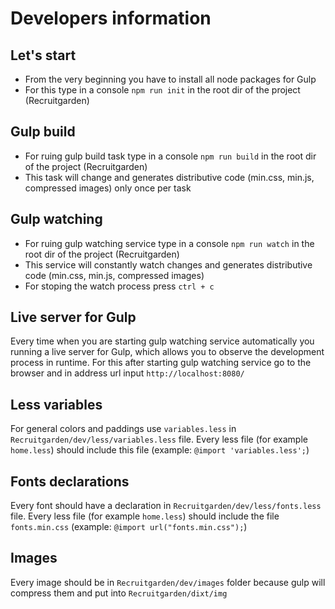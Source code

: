 # Developers information

## Let's start

- From the very beginning you have to install all node packages for Gulp
- For this type in a console `npm run init` in the root dir of the project (Recruitgarden)


## Gulp build

- For ruing gulp build task type in a console `npm run build` in the root dir of the project (Recruitgarden)
- This task will change and generates distributive code (min.css, min.js, compressed images) only once per task


## Gulp watching

- For ruing gulp watching service type in a console `npm run watch` in the root dir of the project (Recruitgarden)
- This service will constantly watch changes and generates distributive code (min.css, min.js, compressed images)
- For stoping the watch process press `ctrl + c`


## Live server for Gulp

Every time when you are starting gulp watching service automatically you running a live server for Gulp, which allows you to observe the development process in runtime. For this after starting gulp watching service go to the browser and in address url input `http://localhost:8080/`


## Less variables

For general colors and paddings use `variables.less` in `Recruitgarden/dev/less/variables.less` file. Every less file (for example `home.less`) should include this file (example: `@import 'variables.less';`)


## Fonts declarations

Every font should have a declaration in `Recruitgarden/dev/less/fonts.less` file. Every less file (for example `home.less`) should include the file `fonts.min.css` (example: `@import url("fonts.min.css");`)


## Images 

Every image should be in `Recruitgarden/dev/images` folder because gulp will compress them and put into `Recruitgarden/dixt/img`